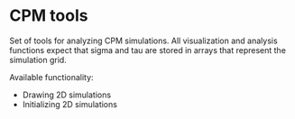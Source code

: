 # CPM tools

Set of tools for analyzing CPM simulations. All visualization and analysis functions expect that sigma and tau are stored in arrays that represent the simulation grid.

Available functionality:
- Drawing 2D simulations
- Initializing 2D simulations
